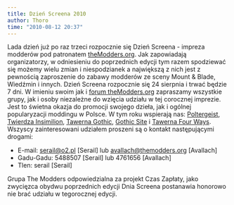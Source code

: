 ```yaml
---
title: Dzień Screena 2010
author: Thoro
time: "2010-08-12 20:37"
---
```


Lada dzień już po raz trzeci rozpocznie się Dzień Screena - impreza modderów pod patronatem [theModders.org](https://theModders.org). Jak zapowiadają organizatorzy, w odniesieniu do poprzednich edycji tym razem spodziewać się możemy wielu zmian i niespodzianek a największą z nich jest z pewnością zaproszenie do zabawy modderów ze sceny Mount & Blade, Wiedźmin i innych. Dzień Screena rozpocznie się 24 sierpnia i trwać będzie 7 dni. W imieniu swoim jak i [forum theModders.org](https://theModders.org) zapraszamy wszystkie grupy, jak i osoby niezależne do wzięcia udziału w tej corocznej imprezie. Jest to świetna okazja do promocji swojego dzieła, jak i ogólnej popularyzacji moddingu w Polsce. W tym roku wspierają nas: [Poltergeist](https://polter.pl), [Twierdza Insimilion](https://crpg.iml.pl), [Tawerna Gothic](https://tawerna-gothic.pl/), [Gothic Site](http://gothic.phx.pl) i [Tawerna Four Ways](https://forum.mountblade.info/). Wszyscy zainteresowani udziałem proszeni są o kontakt następującymi drogami:

- E-mail: [serail@o2.pl](mailto:serail@o2.pl) [Serail] lub [avallach@themodders.org](mailto:avallach@themodders.org) [Avallach]
- Gadu-Gadu: 5488507 [Serail] lub 4761656 [Avallach]
- Tlen: serail [Serail]

Grupa The Modders odpowiedzialna za projekt Czas Zapłaty, jako zwycięzca obydwu poprzednich edycji Dnia Screena postanawia honorowo nie brać udziału w tegorocznej edycji.